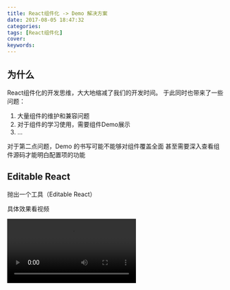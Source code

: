 ```yaml
---
title: React组件化 -> Demo 解决方案
date: 2017-08-05 18:47:32
categories:
tags: [React组件化]
cover:
keywords:
---
```


## 为什么

 React组件化的开发思维，大大地缩减了我们的开发时间。
 于此同时也带来了一些问题：
 
  1. 大量组件的维护和兼容问题
  2. 对于组件的学习使用，需要组件Demo展示
  3. ...
  
对于第二点问题，Demo 的书写可能不能够对组件覆盖全面
甚至需要深入查看组件源码才能明白配置项的功能

## Editable React

抛出一个工具（Editable React）

具体效果看视频

<video src="http://obu9je6ng.bkt.clouddn.com/editable-preview.mp4" />

可以方便 “编辑” React 组件（包括 Props、State、甚至一些其他自定义数据）
并且视图进行同步更新

是不是很方便的就可以对一个组件进行深层次的剖析了！！

[Demo点我](https://m-cuttlefish.github.io/react-mhoc/page/)

- 参数
    - groupName: string  
        编辑视图的组名(默认为组件名)
    - attrNames: Array  
        需要编辑的数据keyNames, props强制支持 (默认['state'])

```jsx
import {editable} from 'react-mhoc'

@editable
class MyComponent extends React.Component {
    // ....

    // ref Api
    open() {}
}


class App extends React.Component {

    componentDidMount() {
        // not existed open
        // this.ref.open()

        // ok
        this.ref.comp.open()
    }

    render() {
        <MyComponent ref={r => this.ref = r} />
    }
}
```

## 展望

1. 后续可以定义数据（props/state/...）的描述信息，如

```jsx
import editable from 'react-mhoc/lib/editable'
import 'react-mhoc/lib/attrEditable/style.css'

@editable({groupName: 'MyComponent'})
class Component extends React.Component {
    
    static defaultProps = {
        color: 'red'
    }
    
    static propsDescription = {
        color: '我是文字的颜色配置'
    }
    
    render() {
        
    }
}
```



